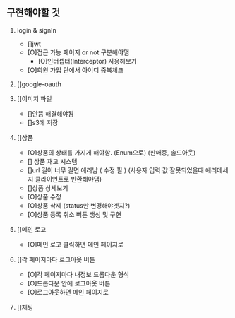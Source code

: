 ## 구현해야할 것

1. login & signIn
   - []jwt 
   - [O]접근 가능 페이지 or not 구분해야댐
     - [O]인터셉터(Interceptor) 사용해보기
   - [O]회원 가입 단에서 아이디 중복체크

2. []google-oauth

3. []이미지 파일 
   - []안뜸 해결해야됨
   - []s3에 저장 

4. []상품 
   - [O]상품의 상태를 가지게 해야함. (Enum으로) (판매중, 솔드아웃)
   - [] 상품 재고 시스템
   - []url 길이 너무 길면 에러남 ( 수정 필 ) (사용자 입력 값 잘못되었을때 에러메세지 클라이언트로 반환해야댐)
   - []상품 상세보기
   - [O]상품 수정
   - [O]상품 삭제 (status만 변경해야겟지?)
   - [O]상품 등록 취소 버튼 생성 및 구현

5. []메인 로고
   - [O]메인 로고 클릭하면 메인 페이지로

6. []각 페이지마다 로그아웃 버튼
   - [O]각 페이지마다 내정보 드롭다운 형식
   - [O]드롭다운 안에 로그아웃 버튼
   - [O]로그아웃하면 메인 페이지로

7. []채팅